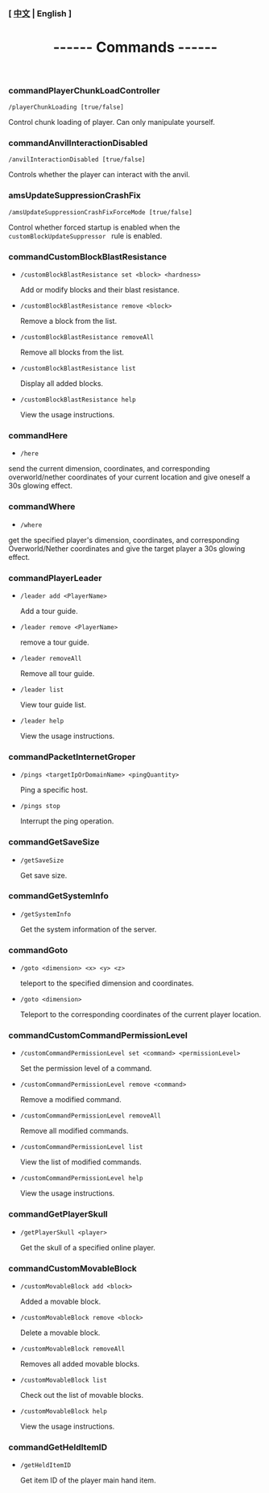 

### [ [中文](/carpetamsaddition/Commands) | English ]

# <center>------ Commands ------</center>

&emsp;

### commandPlayerChunkLoadController

`/playerChunkLoading [true/false]`

Control chunk loading of player. Can only manipulate yourself.


### commandAnvilInteractionDisabled

`/anvilInteractionDisabled [true/false]`

Controls whether the player can interact with the anvil.

### amsUpdateSuppressionCrashFix

`/amsUpdateSuppressionCrashFixForceMode [true/false]`

Control whether forced startup is enabled when the `customBlockUpdateSuppressor ` rule is enabled.

### commandCustomBlockBlastResistance

- `/customBlockBlastResistance set <block> <hardness>`

  Add or modify blocks and their blast resistance.

  

- `/customBlockBlastResistance remove <block>`

  Remove a block from the list.

  

- `/customBlockBlastResistance removeAll`

  Remove all blocks from the list.

  

- `/customBlockBlastResistance list`

  Display all added blocks.



- `/customBlockBlastResistance help`

  View the usage instructions.

### commandHere

- `/here`

send the current dimension, coordinates, and corresponding overworld/nether coordinates of your current location and give oneself a 30s glowing effect.

### commandWhere

- `/where`

get the specified player's dimension, coordinates, and corresponding Overworld/Nether coordinates and give the target player a 30s glowing effect.

### commandPlayerLeader

- `/leader add <PlayerName>`

  Add a tour guide.



- `/leader remove <PlayerName>`

  remove a tour guide.



- `/leader removeAll`

  Remove all tour guide.



- `/leader list`

  View tour guide list.



- `/leader help`

  View the usage instructions.

### commandPacketInternetGroper

- `/pings <targetIpOrDomainName> <pingQuantity>`

  Ping a specific host.



- `/pings stop`

  Interrupt the ping operation.

### commandGetSaveSize

- `/getSaveSize`

  Get save size.

### commandGetSystemInfo

- `/getSystemInfo`

  Get the system information of the server.

### commandGoto

- `/goto <dimension> <x> <y> <z>`

  teleport to the specified dimension and coordinates.



- `/goto <dimension>`

  Teleport to the corresponding coordinates of the current player location.

### commandCustomCommandPermissionLevel

- `/customCommandPermissionLevel set <command> <permissionLevel>`

  Set the permission level of a command.



- `/customCommandPermissionLevel remove <command>`

  Remove a modified command.



- `/customCommandPermissionLevel removeAll`

  Remove all modified commands.



- `/customCommandPermissionLevel list`

  View the list of modified commands.



- `/customCommandPermissionLevel help`

  View the usage instructions.

### commandGetPlayerSkull

- `/getPlayerSkull <player>`

  Get the skull of a specified online player.

### commandCustomMovableBlock

- `/customMovableBlock add <block>`

  Added a movable block.



- `/customMovableBlock remove <block>`

  Delete a movable block.



- `/customMovableBlock removeAll`

  Removes all added movable blocks.



- `/customMovableBlock list`

  Check out the list of movable blocks.



- `/customMovableBlock help`

  View the usage instructions.

### commandGetHeldItemID

- `/getHeldItemID`

  Get item ID of the player main hand item.
